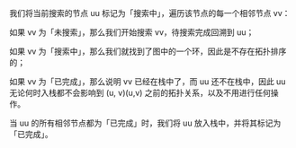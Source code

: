 我们将当前搜索的节点 uu 标记为「搜索中」，遍历该节点的每一个相邻节点 vv：

如果 vv 为「未搜索」，那么我们开始搜索 vv，待搜索完成回溯到 uu；

如果 vv 为「搜索中」，那么我们就找到了图中的一个环，因此是不存在拓扑排序的；

如果 vv 为「已完成」，那么说明 vv 已经在栈中了，而 uu 还不在栈中，因此 uu 无论何时入栈都不会影响到 (u, v)(u,v) 之前的拓扑关系，以及不用进行任何操作。

当 uu 的所有相邻节点都为「已完成」时，我们将 uu 放入栈中，并将其标记为「已完成」。

